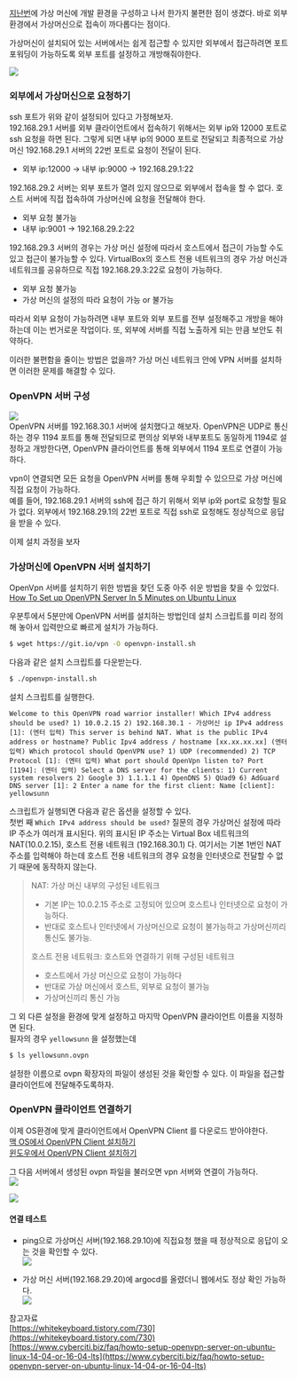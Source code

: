 [지난번](https://velog.io/@yellowsunn/%EB%A1%9C%EC%BB%AC%EC%97%90-%EC%BF%A0%EB%B2%84%EB%84%A4%ED%8B%B0%EC%8A%A4-%ED%81%B4%EB%9F%AC%EC%8A%A4%ED%84%B0-%ED%99%98%EA%B2%BD-%EA%B5%AC%EC%B6%95%ED%95%98%EA%B8%B0)에 가상 머신에 개발 환경을 구성하고 나서 한가지 불편한 점이 생겼다. 바로 외부 환경에서 가상머신으로 접속이 까다롭다는 점이다.

가상머신이 설치되어 있는 서버에서는 쉽게 접근할 수 있지만 외부에서 접근하려면 포트포워딩이 가능하도록 외부 포트를 설정하고 개방해줘야한다.

![](https://velog.velcdn.com/images/yellowsunn/post/b251c1fb-4acb-4a41-9b52-a81a607565c2/image.png)

### 외부에서 가상머신으로 요청하기

ssh 포트가 위와 같이 설정되어 있다고 가정해보자.  
192.168.29.1 서버를 외부 클라이언트에서 접속하기 위해서는 외부 ip와 12000 포트로 ssh 요청을 하면 된다. 그렇게 되면 내부 ip의 9000 포트로 전달되고 최종적으로 가상머신 192.168.29.1 서버의 22번 포트로 요청이 전달이 된다.

-   외부 ip:12000 -> 내부 ip:9000 -> 192.168.29.1:22

192.168.29.2 서버는 외부 포트가 열려 있지 않으므로 외부에서 접속을 할 수 없다. 호스트 서버에 직접 접속하여 가상머신에 요청을 전달해야 한다.

-   외부 요청 불가능
-   내부 ip:9001 -> 192.168.29.2:22

192.168.29.3 서버의 경우는 가상 머신 설정에 따라서 호스트에서 접근이 가능할 수도 있고 접근이 불가능할 수 있다. VirtualBox의 호스트 전용 네트워크의 경우 가상 머신과 네트워크를 공유하므로 직접 192.168.29.3:22로 요청이 가능하다.

-   외부 요청 불가능
-   가상 머신의 설정의 따라 요청이 가능 or 불가능

따라서 외부 요청이 가능하려면 내부 포트와 외부 포트를 전부 설정해주고 개방을 해야하는데 이는 번거로운 작업이다. 또, 외부에 서버를 직접 노출하게 되는 만큼 보안도 취약하다.

이러한 불편함을 줄이는 방법은 없을까? 가상 머신 네트워크 안에 VPN 서버를 설치하면 이러한 문제를 해결할 수 있다.

### OpenVPN 서버 구성

![](https://velog.velcdn.com/images/yellowsunn/post/89d7d17f-b309-48a8-acd1-70b166fc099c/image.jpeg)  
OpenVPN 서버를 192.168.30.1 서버에 설치했다고 해보자. OpenVPN은 UDP로 통신하는 경우 1194 포트를 통해 전달되므로 편의상 외부와 내부포트도 동일하게 1194로 설정하고 개방한다면, OpenVPN 클라이언트를 통해 외부에서 1194 포트로 연결이 가능하다.

vpn이 연결되면 모든 요청을 OpenVPN 서버를 통해 우회할 수 있으므로 가상 머신에 직접 요청이 가능하다.  
예를 들어, 192.168.29.1 서버의 ssh에 접근 하기 위해서 외부 ip와 port로 요청할 필요가 없다. 외부에서 192.168.29.1의 22번 포트로 직접 ssh로 요청해도 정상적으로 응답을 받을 수 있다.

이제 설치 과정을 보자

### 가상머신에 OpenVPN 서버 설치하기

OpenVpn 서버를 설치하기 위한 방법을 찾던 도중 아주 쉬운 방법을 찾을 수 있었다.  
[How To Set up OpenVPN Server In 5 Minutes on Ubuntu Linux](https://www.cyberciti.biz/faq/howto-setup-openvpn-server-on-ubuntu-linux-14-04-or-16-04-lts/)

우분투에서 5분만에 OpenVPN 서버를 설치하는 방법인데 설치 스크립트를 미리 정의해 놓아서 입력만으로 빠르게 설치가 가능하다.

```bash
$ wget https://git.io/vpn -O openvpn-install.sh
```

다음과 같은 설치 스크립트를 다운받는다.

```bash
$ ./openvpn-install.sh
```

설치 스크립트를 실행한다.

```null
Welcome to this OpenVPN road warrior installer! Which IPv4 address should be used? 1) 10.0.2.15 2) 192.168.30.1 - 가상머신 ip IPv4 address [1]: (엔터 입력) This server is behind NAT. What is the public IPv4 address or hostname? Public Ipv4 address / hostname [xx.xx.xx.xx] (엔터 입력) Which protocol should OpenVPN use? 1) UDP (recommended) 2) TCP Protocol [1]: (엔터 입력) What port should OpenVpn listen to? Port [1194]: (엔터 입력) Select a DNS server for the clients: 1) Current system resolvers 2) Google 3) 1.1.1.1 4) OpenDNS 5) QUad9 6) AdGuard DNS server [1]: 2 Enter a name for the first client: Name [client]: yellowsunn
```

스크립트가 실행되면 다음과 같은 옵션을 설정할 수 있다.  
첫번 째 `Which IPv4 address should be used?` 질문의 경우 가상머신 설정에 따라 IP 주소가 여러개 표시된다. 위의 표시된 IP 주소는 Virtual Box 네트워크의 NAT(10.0.2.15), 호스트 전용 네트워크 (192.168.30.1) 다. 여기서는 기본 1번인 NAT 주소를 입력해야 하는데 호스트 전용 네트워크의 경우 요청을 인터넷으로 전달할 수 없기 때문에 동작하지 않는다.

> NAT: 가상 머신 내부의 구성된 네트워크
> 
> -   기본 IP는 10.0.2.15 주소로 고정되어 있으며 호스트나 인터넷으로 요청이 가능하다.
> -   반대로 호스트나 인터넷에서 가상머신으로 요청이 불가능하고 가상머신끼리 통신도 불가능.
> 
> 호스트 전용 네트워크: 호스트와 연결하기 위해 구성된 네트워크
> 
> -   호스트에서 가상 머신으로 요청이 가능하다
> -   반대로 가상 머신에서 호스트, 외부로 요청이 불가능
> -   가상머신끼리 통신 가능

그 외 다른 설정을 환경에 맞게 설정하고 마지막 OpenVPN 클라이언트 이름을 지정하면 된다.  
필자의 경우 `yellowsunn` 을 설정했는데

```bash
$ ls yellowsunn.ovpn
```

설정한 이름으로 ovpn 확장자의 파일이 생성된 것을 확인할 수 있다. 이 파일을 접근할 클라이언트에 전달해주도록하자.

### OpenVPN 클라이언트 연결하기

이제 OS환경에 맞게 클라이언트에서 OpenVPN Client 를 다운로드 받아야한다.  
[맥 OS에서 OpenVPN Client 설치하기](https://openvpn.net/client-connect-vpn-for-mac-os/)  
[윈도우에서 OpenVPN Client 설치하기](https://openvpn.net/client-connect-vpn-for-windows/)

그 다음 서버에서 생성된 ovpn 파일을 불러오면 vpn 서버와 연결이 가능하다.  
![](https://velog.velcdn.com/images/yellowsunn/post/6e131300-58be-43ea-8336-717150620a97/image.png)

![](https://velog.velcdn.com/images/yellowsunn/post/b521a7e0-7218-44b1-a0d4-2c11e2b97ba0/image.png)

#### 연결 테스트

-   ping으로 가상머신 서버(192.168.29.10)에 직접요청 했을 때 정상적으로 응답이 오는 것을 확인할 수 있다.  
    ![](https://velog.velcdn.com/images/yellowsunn/post/000c36ae-8947-4dd8-ba78-d6e315d73d97/image.png)

-   가상 머신 서버(192.168.29.20)에 argocd를 올렸더니 웹에서도 정상 확인 가능하다.  
    ![](https://velog.velcdn.com/images/yellowsunn/post/2d20a3e7-2397-434f-b31c-e808b9552425/image.png)

참고자료  
[https://whitekeyboard.tistory.com/730](https://whitekeyboard.tistory.com/730)  
[https://www.cyberciti.biz/faq/howto-setup-openvpn-server-on-ubuntu-linux-14-04-or-16-04-lts](https://www.cyberciti.biz/faq/howto-setup-openvpn-server-on-ubuntu-linux-14-04-or-16-04-lts)
